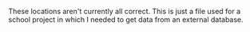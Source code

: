 These locations aren't currently all correct. This is just a file used for a school project in which I needed to get data from an external database.
